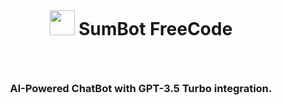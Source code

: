  <br> 
 
# <p align="center"> <img src="https://github.githubassets.com/images/icons/emoji/bowtie.png" width="40"> SumBot FreeCode

<br>

### <p align="center"> AI-Powered ChatBot with GPT-3.5 Turbo integration.
 










#

